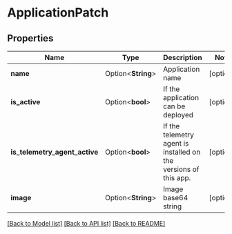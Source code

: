 # ApplicationPatch

## Properties

Name | Type | Description | Notes
------------ | ------------- | ------------- | -------------
**name** | Option<**String**> | Application name | [optional]
**is_active** | Option<**bool**> | If the application can be deployed | [optional]
**is_telemetry_agent_active** | Option<**bool**> | If the telemetry agent is installed on the versions of this app. | [optional]
**image** | Option<**String**> | Image base64 string | [optional]

[[Back to Model list]](../README.md#documentation-for-models) [[Back to API list]](../README.md#documentation-for-api-endpoints) [[Back to README]](../README.md)


